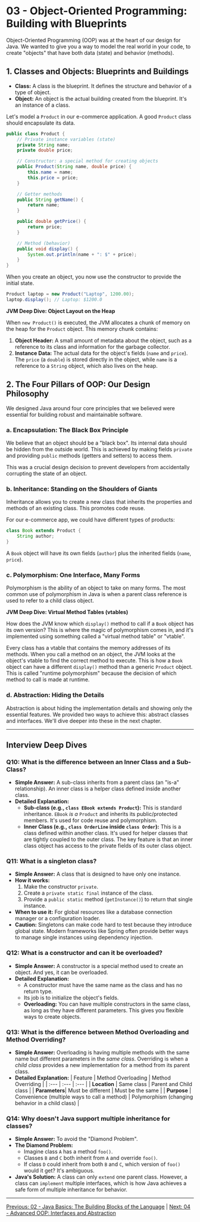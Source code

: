# 03 - Object-Oriented Programming: Building with Blueprints

Object-Oriented Programming (OOP) was at the heart of our design for Java. We wanted to give you a way to model the real world in your code, to create "objects" that have both data (state) and behavior (methods).

## 1. Classes and Objects: Blueprints and Buildings

*   **Class:** A class is the blueprint. It defines the structure and behavior of a type of object.
*   **Object:** An object is the actual building created from the blueprint. It's an instance of a class.

Let's model a `Product` in our e-commerce application. A good `Product` class should encapsulate its data.

```java
public class Product {
    // Private instance variables (state)
    private String name;
    private double price;

    // Constructor: a special method for creating objects
    public Product(String name, double price) {
        this.name = name;
        this.price = price;
    }

    // Getter methods
    public String getName() {
        return name;
    }

    public double getPrice() {
        return price;
    }

    // Method (behavior)
    public void display() {
        System.out.println(name + ": $" + price);
    }
}
```

When you create an object, you now use the constructor to provide the initial state.

```java
Product laptop = new Product("Laptop", 1200.00);
laptop.display(); // Laptop: $1200.0
```

**JVM Deep Dive: Object Layout on the Heap**

When `new Product()` is executed, the JVM allocates a chunk of memory on the heap for the `Product` object. This memory chunk contains:

1.  **Object Header:** A small amount of metadata about the object, such as a reference to its class and information for the garbage collector.
2.  **Instance Data:** The actual data for the object's fields (`name` and `price`). The `price` (a `double`) is stored directly in the object, while `name` is a reference to a `String` object, which also lives on the heap.

## 2. The Four Pillars of OOP: Our Design Philosophy

We designed Java around four core principles that we believed were essential for building robust and maintainable software.

### a. Encapsulation: The Black Box Principle

We believe that an object should be a "black box". Its internal data should be hidden from the outside world. This is achieved by making fields `private` and providing `public` methods (getters and setters) to access them.

This was a crucial design decision to prevent developers from accidentally corrupting the state of an object.

### b. Inheritance: Standing on the Shoulders of Giants

Inheritance allows you to create a new class that inherits the properties and methods of an existing class. This promotes code reuse.

For our e-commerce app, we could have different types of products:

```java
class Book extends Product {
    String author;
}
```
A `Book` object will have its own fields (`author`) plus the inherited fields (`name`, `price`).

### c. Polymorphism: One Interface, Many Forms

Polymorphism is the ability of an object to take on many forms. The most common use of polymorphism in Java is when a parent class reference is used to refer to a child class object.

**JVM Deep Dive: Virtual Method Tables (vtables)**

How does the JVM know which `display()` method to call if a `Book` object has its own version? This is where the magic of polymorphism comes in, and it's implemented using something called a "virtual method table" or "vtable".

Every class has a vtable that contains the memory addresses of its methods. When you call a method on an object, the JVM looks at the object's vtable to find the correct method to execute. This is how a `Book` object can have a different `display()` method than a generic `Product` object. This is called "runtime polymorphism" because the decision of which method to call is made at runtime.

### d. Abstraction: Hiding the Details

Abstraction is about hiding the implementation details and showing only the essential features. We provided two ways to achieve this: abstract classes and interfaces. We'll dive deeper into these in the next chapter.

---

## Interview Deep Dives

### Q10: What is the difference between an Inner Class and a Sub-Class?

*   **Simple Answer:** A sub-class inherits from a parent class (an "is-a" relationship). An inner class is a helper class defined inside another class.
*   **Detailed Explanation:**
    *   **Sub-class (e.g., `class EBook extends Product`):** This is standard inheritance. `EBook` *is a* `Product` and inherits its public/protected members. It's used for code reuse and polymorphism.
    *   **Inner Class (e.g., `class OrderLine` inside `class Order`):** This is a class defined within another class. It's used for helper classes that are tightly coupled to the outer class. The key feature is that an inner class object has access to the private fields of its outer class object.

### Q11: What is a singleton class?

*   **Simple Answer:** A class that is designed to have only one instance.
*   **How it works:**
    1.  Make the constructor `private`.
    2.  Create a `private static final` instance of the class.
    3.  Provide a `public static` method (`getInstance()`) to return that single instance.
*   **When to use it:** For global resources like a database connection manager or a configuration loader.
*   **Caution:** Singletons can make code hard to test because they introduce global state. Modern frameworks like Spring often provide better ways to manage single instances using dependency injection.

### Q12: What is a constructor and can it be overloaded?

*   **Simple Answer:** A constructor is a special method used to create an object. And yes, it can be overloaded.
*   **Detailed Explanation:**
    *   A constructor must have the same name as the class and has no return type.
    *   Its job is to initialize the object's fields.
    *   **Overloading:** You can have multiple constructors in the same class, as long as they have different parameters. This gives you flexible ways to create objects.

### Q13: What is the difference between Method Overloading and Method Overriding?

*   **Simple Answer:** Overloading is having multiple methods with the same name but different parameters in the *same class*. Overriding is when a *child class* provides a new implementation for a method from its parent class.
*   **Detailed Explanation:**
| Feature | Method Overloading | Method Overriding |
| :--- | :--- | :--- |
| **Location** | Same class | Parent and Child class |
| **Parameters**| Must be different | Must be the same |
| **Purpose** | Convenience (multiple ways to call a method) | Polymorphism (changing behavior in a child class) |

### Q14: Why doesn't Java support multiple inheritance for classes?

*   **Simple Answer:** To avoid the "Diamond Problem".
*   **The Diamond Problem:**
    *   Imagine class `A` has a method `foo()`.
    *   Classes `B` and `C` both inherit from `A` and override `foo()`.
    *   If class `D` could inherit from both `B` and `C`, which version of `foo()` would it get? It's ambiguous.
*   **Java's Solution:** A class can only `extend` one parent class. However, a class can `implement` multiple interfaces, which is how Java achieves a safe form of multiple inheritance for behavior.

---

[Previous: 02 - Java Basics: The Building Blocks of the Language](../02-Java-Basics/README.md) | [Next: 04 - Advanced OOP: Interfaces and Abstraction](../04-Advanced-OOP/README.md)
